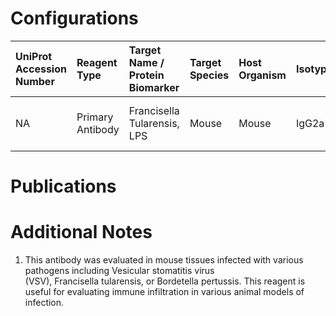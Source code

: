 # Configurations

| UniProt Accession Number   | Reagent Type     | Target Name / Protein Biomarker   | Target Species   | Host Organism   | Isotype   | Clonality   | Vendor                      | Catalog Number   | Conjugate    | RRID   | Availability   | Method        | Tissue Preservation   | Target Tissue   | Tissue State   | Detergent              | Antigen Retrieval Conditions   | Dye Inactivation Conditions   | Recommend   | Agree               | Disagree   | Contributor         | Notes       |
|:---------------------------|:-----------------|:----------------------------------|:-----------------|:----------------|:----------|:------------|:----------------------------|:-----------------|:-------------|:-------|:---------------|:--------------|:----------------------|:----------------|:---------------|:-----------------------|:-------------------------------|:------------------------------|:------------|:--------------------|:-----------|:--------------------|:------------|
| NA                         | Primary Antibody | Francisella Tularensis, LPS       | Mouse            | Mouse           | IgG2a     | 1.B.288     | US Biological Life Sciences | F6070-02X        | Unconjugated | NA     | Stock          | IBEX2D Manual | 4% PFA Fixed Frozen   | Lung            | Infected       | Akoya Antibody Diluent | NA                             | NA                            | Yes         | 0000-0001-9189-7172 | NA         | 0000-0001-9189-7172 | [1](#notes) |

# Publications



# Additional Notes

<a name="notes"></a>
1. This antibody was evaluated in mouse tissues infected with various pathogens including Vesicular stomatitis virus (VSV), Francisella tularensis, or Bordetella pertussis. This reagent is useful for evaluating immune infiltration in various animal models of infection.
